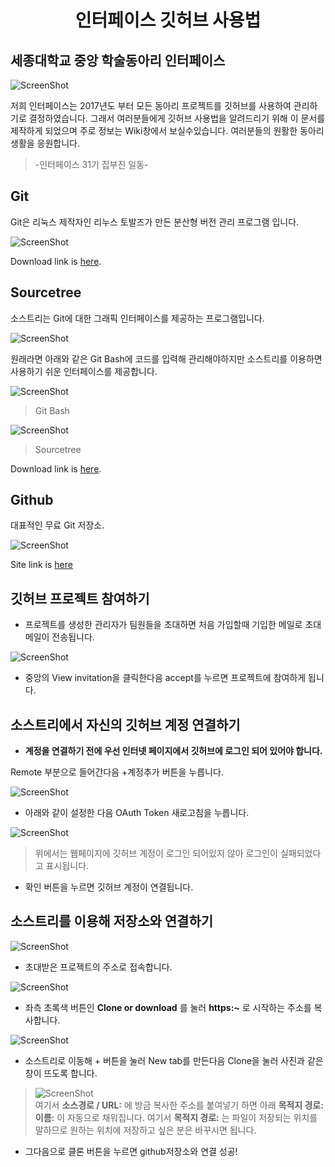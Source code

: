 <h1 align="center">인터페이스 깃허브 사용법</h1>


## 세종대학교 중앙 학술동아리 인터페이스

![ScreenShot](design/images/logo.jpg) 

저희 인터페이스는 2017년도 부터 모든 동아리 프로젝트를 깃허브를 사용하여 관리하기로 결정하였습니다. 그래서 여러분들에게 깃허브 사용법을 알려드리기 위해 이 문서를 제작하게 되었으며 주로 정보는 Wiki창에서 보실수있습니다. 여러분들의 원활한 동아리 생활을 응원합니다. 
>-인터페이스 31기 집부진 일동-

## **Git**

Git은 리눅스 제작자인 리누스 토발즈가 만든 분산형 버전 관리 프로그램 입니다.

![ScreenShot](design/images/git.png)

Download link is [here](https://git-scm.com/downloads).


## **Sourcetree**

소스트리는 Git에 대한 그래픽 인터페이스를 제공하는 프로그램입니다.

![ScreenShot](design/images/sourcetree.png)

원래라면 아래와 같은 Git Bash에 코드를 입력해 관리해야하지만 소스트리를 이용하면 사용하기 쉬운 인터페이스를 제공합니다.

![ScreenShot](design/images/gitbash.png)
>Git Bash

![ScreenShot](design/images/tree.PNG)
>Sourcetree

Download link is [here](https://www.sourcetreeapp.com/).

## **Github**

대표적인 무료 Git 저장소. 

![ScreenShot](design/images/github.png)

Site link is [here](https://github.com/)

## 깃허브 프로젝트 참여하기

* 프로젝트를 생성한 관리자가 팀원들을 초대하면 처음 가입할때 기입한 메일로 초대메일이 전송됩니다.

![ScreenShot](design/images/add.PNG)

* 중앙의 View invitation을 클릭한다음 accept를 누르면 프로젝트에 참여하게 됩니다.
 
 ## 소스트리에서 자신의 깃허브 계정 연결하기

*  **계정을 연결하기 전에 우선 인터넷 페이지에서 깃허브에 로그인 되어 있어야 합니다.**

Remote 부분으로 들어간다음 +계정추가 버튼을 누릅니다.

![ScreenShot](design/images/login.PNG)

* 아래와 같이 설정한 다음 OAuth Token 새로고침을 누릅니다.

![ScreenShot](design/images/login2.PNG)

>위에서는 웹페이지에 깃허브 계정이 로그인 되어있지 않아 로그인이 실패되었다고 표시됩니다.

* 확인 버튼을 누르면 깃허브 계정이 연결됩니다. 
 

## 소스트리를 이용해 저장소와 연결하기

![ScreenShot](design/images/clone.PNG)

* 초대받은 프로젝트의 주소로 접속합니다. 

![ScreenShot](design/images/clone2.PNG)

 * 좌측 초록색 버튼인 **Clone or download** 를 눌러 **https:~** 로 시작하는 주소를 복사합니다.

![ScreenShot](design/images/clone3.PNG)

* 소스트리로 이동해 + 버튼을 눌러 New tab를 만든다음 Clone을 눌러 사진과 같은 창이 뜨도록 합니다.

>![ScreenShot](design/images/clone_m.PNG)  
여기서 **소스경로 / URL:** 에 방금 복사한 주소를 붙여넣기 하면 아래 **목적지 경로:** **이름:** 이 자동으로 채워집니다. 
여기서 **목적지 경로:** 는 파일이 저장되는 위치를 말하므로 원하는 위치에 저장하고 싶은 분은 바꾸시면 됩니다.

* 그다음으로 클론 버튼을 누르면 github저장소와 연결 성공!
